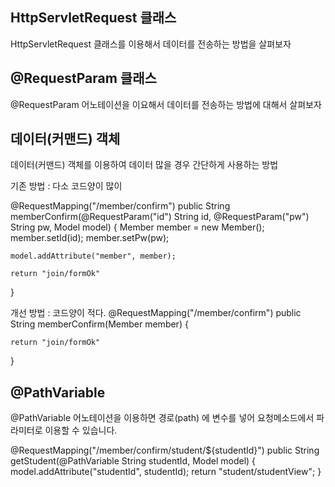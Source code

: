 ## HttpServletRequest 클래스
HttpServletRequest 클래스를 이용해서 데이터를 전송하는 방법을 살펴보자

## @RequestParam 클래스
@RequestParam 어노테이션을 이요해서 데이터를 전송하는 방법에 대해서 살펴보자

## 데이터(커맨드) 객체
데이터(커맨드) 객체를 이용하여 데이터 많을 경우 간단하게 사용하는 방법

기존 방법 : 다소 코드양이 많이

@RequestMapping("/member/confirm")
public String memberConfirm(@RequestParam("id") String id, @RequestParam("pw") String pw, Model model) {
    Member member = new Member();
    member.setId(id);
    member.setPw(pw);

    model.addAttribute("member", member);

    return "join/formOk"
}

개선 방법 : 코드양이 적다.
@RequestMapping("/member/confirm")
public String memberConfirm(Member member) {

    return "join/formOk"
}

## @PathVariable
@PathVariable 어노테이션을 이용하면 경로(path) 에 변수를 넣어 요청메소드에서 파라미터로 이용할 수 있습니다.

@RequestMapping("/member/confirm/student/${studentId}")
public String getStudent(@PathVariable String studentId, Model model) {
    model.addAttribute("studentId", studentId);
    return "student/studentView";
}
